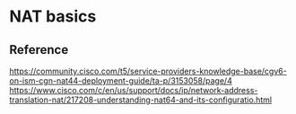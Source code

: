 # NAT basics
## Reference
https://community.cisco.com/t5/service-providers-knowledge-base/cgv6-on-ism-cgn-nat44-deployment-guide/ta-p/3153058/page/4
https://www.cisco.com/c/en/us/support/docs/ip/network-address-translation-nat/217208-understanding-nat64-and-its-configuratio.html
